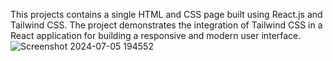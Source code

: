 This projects contains a single HTML and CSS page built using React.js and Tailwind CSS. The project demonstrates the integration of Tailwind CSS in a React application for building a responsive and modern user interface.![Screenshot 2024-07-05 194552](https://github.com/anushka-zade/HTML-CSS-/assets/163355213/ea632e54-f6fa-40da-9e3a-a051b842268e)
